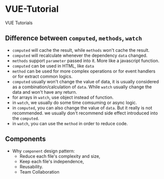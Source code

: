 # VUE-Tutorial
 VUE Tutorials

## Difference between `computed`, `methods`, `watch`
  - `computed` will cache the result, while `methods` won't cache the result.
  - `computed` will recalculate whenever the dependency `data` changed.
  - `methods` support `parameter` passed into it. More like a javascript function.
  - `computed` can be used in HTML, like `data`
  - `method` can be used for more complex operations or for event handlers or for extract common logics.
  - `computed` usually won't change the value of data, it is usually considered as a combination/calculation of `data`. While `watch` usually change the data and won't have any return.
  - for arrays in `watch`, use object instead of function.
  - in `watch`, we usually do some time comsuming or async logic.
  - in `computed`, you can also change the value of `data`. But it really is not recommended. we usually don't recommend side effect introduced into the `computed`.
  - in `watch`, you can use the `method` in order to reduce code.

## Components

- Why `component` design pattern: 
  - Reduce each file's complexity and size, 
  - Keep each file's independence,
  - Reusability.
  - Team Collaboration